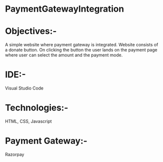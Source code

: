 # PaymentGatewayIntegration
# Objectives:-
A simple website where payment gateway is integrated. Website consists of a donate button. On clicking the button the user lands on the payment page where user can select the amount and the payment mode.
# IDE:- 
Visual Studio Code
# Technologies:- 
HTML, CSS, Javascript
# Payment Gateway:- 
Razorpay
